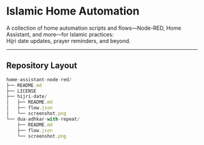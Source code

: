 # Islamic Home Automation

A collection of home automation scripts and flows—Node-RED, Home Assistant, and more—for Islamic practices:  
Hijri date updates, prayer reminders, and beyond.

---

## Repository Layout
```js
home-assistant-node-red/
├── README.md
├── LICENSE
├── hijri-date/
│   ├── README.md
│   ├── flow.json
│   └── screenshot.png
└── dua-adhkar-with-repeat/
    ├── README.md
    ├── flow.json
    └── screenshot.png
```

